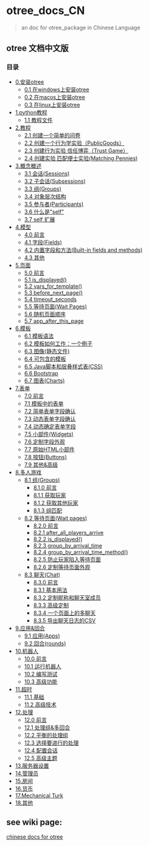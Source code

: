 # otree_docs_CN

> an doc for otree_package in Chinese Language

## otree 文档中文版

### 目录

- [0.安装otree](#)
  - [0.1 在windows上安装otree](docs/0.1-%E5%9C%A8windows%E4%B8%8A%E5%AE%89%E8%A3%85otree.md)
  - [0.2 在macos上安装otree](docs/0.2-%E5%9C%A8macOs%E4%B8%8A%E5%AE%89%E8%A3%85otree.md)
  - [0.3 在linux上安装otree](docs/0.3-%E5%9C%A8linux%E4%B8%8A%E5%AE%89%E8%A3%85otree.md)
- [1.python教程](#)
  - [1.1 教程文件](docs/1.1-%E6%95%99%E7%A8%8B%E6%96%87%E4%BB%B6.md)
- [2.教程](#)
  - [2.1 创建一个简单的问卷](docs/2.1-%E5%88%9B%E5%BB%BA%E4%B8%80%E4%B8%AA%E7%AE%80%E5%8D%95%E7%9A%84%E9%97%AE%E5%8D%B7.md)
  - [2.2 创建一个行为学实验（PublicGoods）](docs/2.2-%E5%88%9B%E5%BB%BA%E4%B8%80%E4%B8%AA%E8%A1%8C%E4%B8%BA%E5%AD%A6%E5%AE%9E%E9%AA%8C%EF%BC%88PublicGoods%EF%BC%89.md)
  - [2.3 创建行为实验 信任博弈（Trust Game）](docs/2.3-%E5%88%9B%E5%BB%BA%E8%A1%8C%E4%B8%BA%E5%AE%9E%E9%AA%8C---%E4%BF%A1%E4%BB%BB%E5%8D%9A%E5%BC%88%EF%BC%88Trust-Game%EF%BC%89.md)
  - [2.4 创建实验 匹配便士实验(Matching Pennies)](docs/2.4-%E5%88%9B%E5%BB%BA%E8%AF%95%E9%AA%8C---%E5%8C%B9%E9%85%8D%E4%BE%BF%E5%A3%AB%E8%AF%95%E9%AA%8C.md)
- [3.概念概述](#)
  - [3.1 会话(Sessions)](docs/3.1-%E4%BC%9A%E8%AF%9D(Sessions).md)
  - [3.2 子会话(Subsessions)](docs/3.2-%E5%AD%90%E4%BC%9A%E8%AF%9D(Subsessions).md)
  - [3.3 组(Groups)](docs/3.3-%E7%BB%84(Groups).md)
  - [3.4 对象层次结构](docs/3.4-%E5%AF%B9%E8%B1%A1%E5%B1%82%E6%AC%A1%E7%BB%93%E6%9E%84.md)
  - [3.5 参与者(Participants)](docs/3.5-%E5%8F%82%E4%B8%8E%E8%80%85(Participants).md)
  - [3.6 什么是"self"](docs/3.6-%E4%BB%80%E4%B9%88%E6%98%AF%22self%22%3F.md)
  - [3.7 self 扩展](docs/3.7-%22self%22%E6%89%A9%E5%B1%95.md)
- [4.模型](#)
  - [4.0 前言](https://github.com/anlint/otree-docs-CN/blob/master/docs/4.0-%E5%89%8D%E8%A8%80.md)
  - [4.1 字段(Fields)](https://github.com/anlint/otree-docs-CN/blob/master/docs/4.1-字段(Fields).md)
  - [4.2 内置字段和方法(Built-in fields and methods)](https://github.com/anlint/otree-docs-CN/blob/master/docs/4.2-内置字段和方法(Built-in%20fields%20and%20methods).md)
  - [4.3 其他](https://github.com/anlint/otree-docs-CN/blob/master/docs/4.3-杂项.md)
- [5.页面](#)
  - [5.0 前言](docs/5.0-前言.md)
  - [5.1 is_displayed()](docs/5.1-is_displayed().md)
  - [5.2 vars_for_template()](docs/5.2-vars_for_template().md)
  - [5.3 before_next_page()](docs/5.3-before_next_page().md)
  - [5.4 timeout_seconds](docs/5.4-timeout_seconds.md)
  - [5.5 等待页面(Wait Pages)](https://github.com/anlint/otree-docs-CN/blob/master/docs/5.5-等待页面(Wait%20Pages).md)
  - [5.6 随机页面顺序](docs/5.6-随机页面顺序.md)
  - [5.7 app_after_this_page](docs/5.7-app_after_this_page.md)
- [6.模板](#)
  - [6.1 模板语法](docs/6.1-模板语法.md)
  - [6.2 模板如何工作：一个例子](docs/6.2-模板如何工作：一个例子.md)
  - [6.3 图像(静态文件)](docs/6.3-图像(静态文件).md)
  - [6.4 可包含的模板](docs/6.4-可包含的模板.md)
  - [6.5 Java脚本和层叠样式表(CSS)](docs/6.5-Java脚本和层叠样式表(CSS).md)
  - [6.6 Bootstrap](docs/6.6-Bootstrap.md)
  - [6.7 图表(Charts)](docs/6.7-图表(Charts).md)
- [7.表单](#)
  - [7.0 前言](docs/7.0-前言.md)
  - [7.1 模板中的表单](docs/7.1-模板中的表单.md)
  - [7.2 简单表单字段确认](docs/7.2-简单表单字段确认.md)
  - [7.3 动态表单字段确认](docs/7.3-动态表单字段确认.md)
  - [7.4 动态确定表单字段](docs/7.4-动态确定表单字段.md)
  - [7.5 小部件(Widgets)](docs/7.5-小部件(Widgets).md)
  - [7.6 定制字段外观](docs/7.6-定制字段外观.md)
  - [7.7 原始HTML小部件](docs/7.7-原始HTML小部件.md)
  - [7.8 按钮(Buttons)](docs/7.8-按钮(Buttons).md)
  - [7.9 其他&高级](docs/7.9-杂项&高级.md)
- [8.多人游戏](#)
  - [8.1 组(Groups)](#)
    - [8.1.0 前言](docs/8.1.0-前言.md)
    - [8.1.1 获取玩家](docs/8.1.1-获取玩家.md)
    - [8.1.2 获取其他玩家](docs/8.1.2-获取其他玩家.md)
    - [8.1.3 组匹配](docs/8.1.3-组匹配.md)
  - [8.2 等待页面(Wait pages)](#)
    - [8.2.0 前言](docs/8.2.0-前言.md)
    - [8.2.1 after_all_players_arrive](docs/8.2.1-after_all_players_arrive.md)
    - [8.2.2 is_displayed()](docs/8.2.2-is_displayed().md)
    - [8.2.3 group_by_arrival_time](docs/8.2.3-group_by_arrival_time.md)
    - [8.2.4 group_by_arrival_time_method()](docs/8.2.4-group_by_arrival_time_method().md)
    - [8.2.5 防止玩家陷入等待页面](docs/8.2.5-防止玩家陷入等待页面.md)
    - [8.2.6 定制等待页面外观](docs/8.2.6-定制等待页面外观.md)
  - [8.3 聊天(Chat)](#)
    - [8.3.0 前言](docs/8.3.0-前言.md)
    - [8.3.1 基本用法](docs/8.3.1-基本用法.md)
    - [8.3.2 定制昵称和聊天室成员](docs/8.3.2-定制昵称和聊天室成员.md)
    - [8.3.3 高级定制](docs/8.3.3-高级定制.md)
    - [8.3.4 一个页面上的多聊天](docs/8.3.4-一个页面上的多聊天.md)
    - [8.3.5 导出聊天日志的CSV](docs/8.3.5-导出聊天日志的CSV.md)
- [9.应用&回合](#)
  - [9.1 应用(Apps)](docs/9.1-应用(Apps).md)
  - [9.2 回合(rounds)](docs/9.2-回合(rounds).md)
- [10.机器人](#)
  - [10.0 前言](docs/10.0-前言.md)
  - [10.1 运行机器人](docs/10.1-运行机器人.md)
  - [10.2 编写测试](docs/10.2-编写测试.md)
  - [10.3 高级功能](docs/10.3-高级功能.md)
- [11.超时](#)
  - [11.1 基础](docs/11.1-基础.md)
  - [11.2 高级技术](docs/11.2-高级技术.md)
- [12.处理](#)
  - [12.0 前言](docs/12.0-前言.md)
  - [12.1 处理组&多回合](docs/12.1-处理组&多回合.md)
  - [12.2 平衡的处理组](docs/12.2-平衡的处理组.md)
  - [12.3 选择要进行的处理](docs/12.3-选择要进行的处理.md)
  - [12.4 配置会话](docs/12.4-配置会话.md)
  - [12.5 高级主题](docs/12.5-高级主题.md)
- [13.服务器设置](#)
- [14.管理员](#)
- [15.房间](#)
- [16.货币](#)
- [17.Mechanical Turk](#)
- [18.其他](#)
## see wiki page:

[chinese docs for otree](docs)
